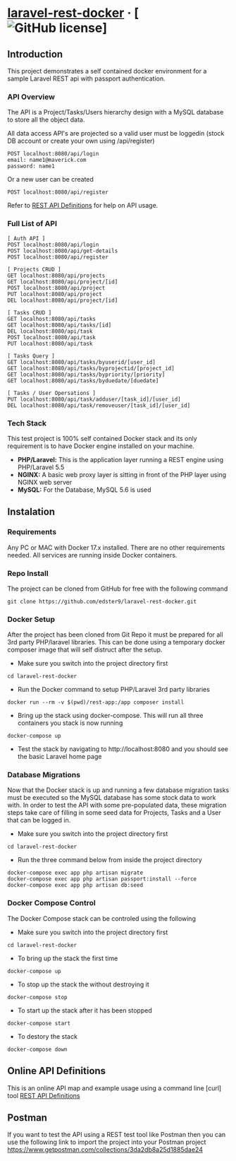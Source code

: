 # [laravel-rest-docker](https://documenter.getpostman.com/view/762427/maverick/7TGjEcp#intro) &middot; [![GitHub license](https://img.shields.io/badge/license-MIT-blue.svg)]

## Introduction
This project demonstrates a self contained docker environment for a sample Laravel REST api with passport authentication.

### API Overview 
The API is a Project/Tasks/Users hierarchy design with a MySQL database to store all the object data.

All data access API's are projected so a valid user must be loggedin (stock DB account or create your own using /api/register)
```
POST localhost:8080/api/login
email: name1@maverick.com
password: name1
```

Or a new user can be created
```
POST localhost:8080/api/register 
```

Refer to [REST API Definitions](https://documenter.getpostman.com/view/762427/maverick/7TGjEcp#intro) for help on API usage.

### Full List of API
```
[ Auth API ]
POST localhost:8080/api/login
POST localhost:8080/api/get-details
POST localhost:8080/api/register

[ Projects CRUD ]
GET localhost:8080/api/projects
GET localhost:8080/api/project/[id]
POST localhost:8080/api/project
PUT localhost:8080/api/project
DEL localhost:8080/api/project/[id]

[ Tasks CRUD ]
GET localhost:8080/api/tasks
GET localhost:8080/api/tasks/[id]
DEL localhost:8080/api/task
POST localhost:8080/api/task
PUT localhost:8080/api/task

[ Tasks Query ]
GET localhost:8080/api/tasks/byuserid/[user_id]
GET localhost:8080/api/tasks/byprojectid/[project_id]
GET localhost:8080/api/tasks/bypriority/[priority]
GET localhost:8080/api/tasks/byduedate/[duedate]

[ Tasks / User Opersations ]
PUT localhost:8080/api/task/adduser/[task_id]/[user_id]
DEL localhost:8080/api/task/removeuser/[task_id]/[user_id]
```

### Tech Stack
This test project is 100% self contained Docker stack and its only requirement is to have Docker engine installed on your machine.

* **PHP/Laravel:** This is the application layer running a REST engine using PHP/Laravel 5.5
* **NGINX:** A basic web proxy layer is sitting in front of the PHP layer using NGINX web server
* **MySQL:** For the Database, MySQL 5.6 is used

## Instalation

### Requirements
Any PC or MAC with Docker 17.x installed. There are no other requirements needed. All services are running inside Docker containers.

### Repo Install
The project can be cloned from GitHub for free with the following command
```
git clone https://github.com/edster9/laravel-rest-docker.git
```

### Docker Setup
After the project has been cloned from Git Repo it must be prepared for all 3rd party PHP/laravel libraries. This can be done using a temporary docker composer image that will self distruct after the setup.

- Make sure you switch into the project directory first
```
cd laravel-rest-docker
```

- Run the Docker command to setup PHP/Laravel 3rd party libraries
```
docker run --rm -v $(pwd)/rest-app:/app composer install
```

- Bring up the stack using docker-compose. This will run all three containers you stack is now running
```
docker-compose up
```

- Test the stack by navigating to http://localhost:8080 and you should see the basic Laravel home page

### Database Migrations
Now that the Docker stack is up and running a few database migration tasks must be executed so the MySQL database has some stock data to work with. In order to test the API with some pre-populated data, these migration steps take care of filling in some seed data for Projects, Tasks and a User that can be logged in.

- Make sure you switch into the project directory first
```
cd laravel-rest-docker
```

- Run the three command below from inside the project directory
```
docker-compose exec app php artisan migrate
docker-compose exec app php artisan passport:install --force
docker-compose exec app php artisan db:seed
```

### Docker Compose Control
The Docker Compose stack can be controled using the following

- Make sure you switch into the project directory first
```
cd laravel-rest-docker
```

- To bring up the stack the first time
```
docker-compose up 
```
- To stop up the stack the without destroying it
```
docker-compose stop
```
- To start up the stack after it has been stopped
```
docker-compose start
```
- To destory the stack
```
docker-compose down
```



## Online API Definitions
This is an online API map and example usage using a command line [curl] tool
[REST API Definitions](https://documenter.getpostman.com/view/762427/maverick/7TGjEcp#intro)


## Postman
If you want to test the API using a REST test tool like Postman then you can use the following link to import the project into your Postman project
https://www.getpostman.com/collections/3da2db8a25d1885dae24

